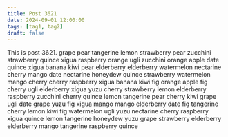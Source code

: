 ```yaml
---
title: Post 3621
date: 2024-09-01 12:00:00
tags: [tag1, tag2]
draft: false
---
```

This is post 3621.
grape
pear
tangerine
lemon
strawberry
pear
zucchini
strawberry
quince
xigua
raspberry
orange
ugli
zucchini
orange
apple
date
quince
xigua
banana
kiwi
pear
elderberry
elderberry
watermelon
nectarine
cherry
mango
date
nectarine
honeydew
quince
strawberry
watermelon
mango
cherry
cherry
raspberry
xigua
banana
kiwi
fig
orange
apple
fig
cherry
ugli
elderberry
xigua
yuzu
cherry
strawberry
lemon
elderberry
raspberry
zucchini
cherry
quince
lemon
tangerine
pear
cherry
kiwi
grape
ugli
date
grape
yuzu
fig
xigua
mango
mango
elderberry
date
fig
tangerine
cherry
lemon
kiwi
fig
watermelon
ugli
yuzu
nectarine
cherry
raspberry
xigua
quince
lemon
tangerine
honeydew
yuzu
grape
strawberry
elderberry
elderberry
mango
tangerine
raspberry
quince
